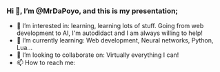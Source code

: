 ### Hi 👋, I’m @MrDaPoyo, and this is my presentation;
- 👀 I’m interested in: learning, learning lots of stuff. Going from web development to AI, I'm autodidact and I am always willing to help!
- 🌱 I’m currently learning: Web development, Neural networks, Python, Lua...
- 💞️ I’m looking to collaborate on: Virtually everything I can!
- 📫 How to reach me: 

<!---
MrDaPoyo/MrDaPoyo is a ✨ special ✨ repository because its `README.md` (this file) appears on your GitHub profile.
You can click the Preview link to take a look at your changes.
--->
